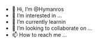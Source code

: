 - 👋 Hi, I’m @Hymanros
- 👀 I’m interested in ...
- 🌱 I’m currently learnin
- 💞️ I’m looking to collaborate on ...
- 📫 How to reach me ...

<!---
Hymanros/Hymanros is a ✨ special ✨ repository because its `README.md` (this file) appears on your GitHub profile.
You can click the Preview link to take a look at your changes.
--->
